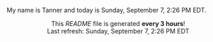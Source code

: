 My name is Tanner and today is Sunday, September 7, 2:26 PM EDT.

<p align="center">This <i>README</i> file is generated <b>every 3 hours</b>!</br>Last refresh: Sunday, September 7, 2:26 PM EDT<br /></p>

